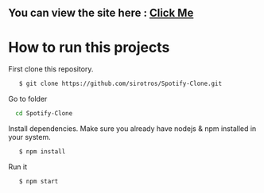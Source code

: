 
## You can view the site here : [Click Me](https://spotify-website-clone.vercel.app/)

# How to run this projects

First clone this repository.

```bash
   $ git clone https://github.com/sirotros/Spotify-Clone.git
```

Go to folder

```bash
  cd Spotify-Clone
```

Install dependencies. Make sure you already have nodejs & npm installed in your system.

```bash
   $ npm install
```

Run it

```bash
   $ npm start
```
